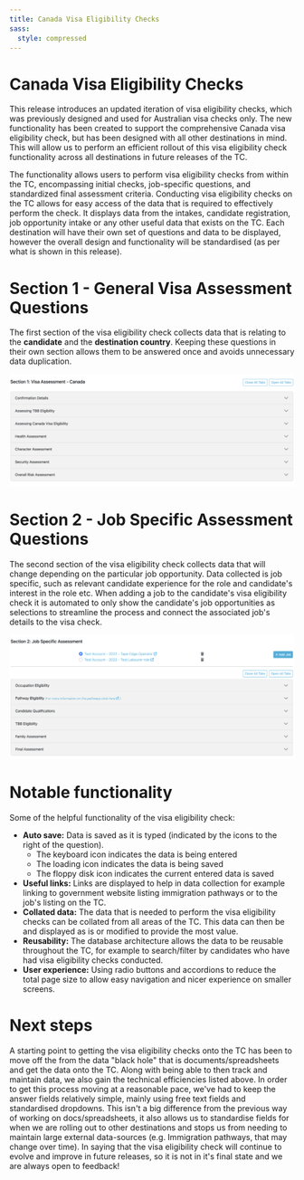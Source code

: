 ```yaml
---
title: Canada Visa Eligibility Checks
sass:
  style: compressed
---
```


# Canada Visa Eligibility Checks


This release introduces an updated iteration of visa eligibility checks, which was previously designed and used for 
Australian visa checks only. The new functionality has been created to support the comprehensive Canada visa 
eligibility check, but has been designed with all other destinations in mind. This will allow us to perform an 
efficient rollout of this visa eligibility check functionality across all destinations in future releases of the TC.

The functionality allows users to perform visa eligibility checks from within the TC, encompassing initial checks, 
job-specific questions, and standardized final assessment criteria. Conducting visa eligibility checks on the TC allows 
for easy access of the data that is required to effectively perform the check. It displays data from the intakes,
candidate registration, job opportunity intake or any other useful data that exists on the TC. Each destination will 
have their own set of questions and data to be displayed, however the overall design and functionality will be 
standardised (as per what is shown in this release).


# Section 1 - General Visa Assessment Questions

The first section of the visa eligibility check collects data that is relating to the **candidate** and the 
**destination country**. Keeping these questions in their own section allows them to be answered once and avoids 
unnecessary data duplication.

<div class="card-image-container">
  <img src="./../assets/images/v210/CanadaVisaCheckSectionOne.png" alt="Enhanced Other Languages Search" class="card-image">
</div>

# Section 2 - Job Specific Assessment Questions

The second section of the visa eligibility check collects data that will change depending on the particular job 
opportunity. Data collected is job specific, such as relevant candidate experience for the role and 
candidate's interest in the role etc. When adding a job to the candidate's visa eligibility check it is automated to 
only show the candidate's job opportunities as selections to streamline the process and connect the associated job's 
details to the visa check.

<div class="card-image-container">
  <img src="./../assets/images/v210/CanadaVisaCheckSectionTwo.png" alt="Enhanced Other Languages Search" class="card-image">
</div>

# Notable functionality

Some of the helpful functionality of the visa eligibility check:
- **Auto save:** Data is saved as it is typed (indicated by the icons to the right of the question). 
  - The keyboard icon indicates the data is being entered
  - The loading icon indicates the data is being saved
  - The floppy disk icon indicates the current entered data is saved
- **Useful links:** Links are displayed to help in data collection for example linking to government website listing immigration pathways or to the job's listing on the TC.
- **Collated data:** The data that is needed to perform the visa eligibility checks can be collated from all areas of the TC. This data can then be and displayed as is or modified to provide the most value. 
- **Reusability:** The database architecture allows the data to be reusable throughout the TC, for example to search/filter by candidates who have had visa eligibility checks conducted.
- **User experience:** Using radio buttons and accordions to reduce the total page size to allow easy navigation and nicer experience on smaller screens.

# Next steps
A starting point to getting the visa eligibility checks onto the TC has been to move off the from the data "black hole" 
that is documents/spreadsheets and get the data onto the TC. Along with being able to then track and maintain data, 
we also gain the technical efficiencies listed above. In order to get this process moving at a reasonable pace, 
we've had to keep the answer fields relatively simple, mainly using free text fields and standardised dropdowns. 
This isn't a big difference from the previous way of working on docs/spreadsheets, it also allows us to standardise 
fields for when we are rolling out to other destinations and stops us from needing to maintain large external 
data-sources (e.g. Immigration pathways, that may change over time). In saying that the visa eligibility check will continue to 
evolve and improve in future releases, so it is not in it's final state and we are always open to feedback!

<Link to Caroline's video's>

